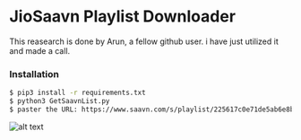 # JioSaavn Playlist Downloader
This reasearch is done by Arun, a fellow github user. i have just utilized it and made a call.

### Installation
```sh
$ pip3 install -r requirements.txt
$ python3 GetSaavnList.py
$ paster the URL: https://www.saavn.com/s/playlist/225617c0e71de5ab6e8baafbff5a41bd/English/Osb2aGHlWtM_
```

![alt text](https://github.com/prabaprakash/Saavn-Downloader/raw/master/gallery/Process.png)

